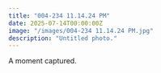 ```yaml
---
title: "004-234 11.14.24 PM"
date: 2025-07-14T00:00:00Z
image: "/images/004-234 11.14.24 PM.jpg"
description: "Untitled photo."
---
```


A moment captured.
